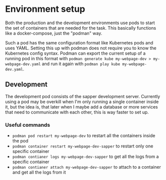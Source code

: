 # Environment setup

Both the production and the development environments use pods to start the set of containers that
are needed for the task. This basically functions like a docker-compose, just the "podman" way.

Such a pod has the same configuration format like Kubernetes pods and uses YAML. Setting this up
with podman does not require you to know the Kubernetes config syntax. Podman can export the current
setup of a running pod in this format with `podman generate kube my-webpage-dev >
my-webpage-dev.yaml` and run it again with `podman play kube my-webpage-dev.yaml`.

## Development

The development pod consists of the sapper development server. Currently using a pod may be overkill
when I'm only running a single container inside it, but the idea is, that later when I maybe add a
database or more services that need to communicate with each other, this is way faster to set up.

### Useful commands

- `podman pod restart my-webpage-dev` to restart all the containers inside the pod
- `podman container restart my-webpage-dev-sapper` to restart only one specific container
- `podman contianer logs my-webpage-dev-sapper` to get all the logs from a specific container
- `podman contianer attach my-webpage-dev-sapper` to attach to a container and get all the logs from
  it

